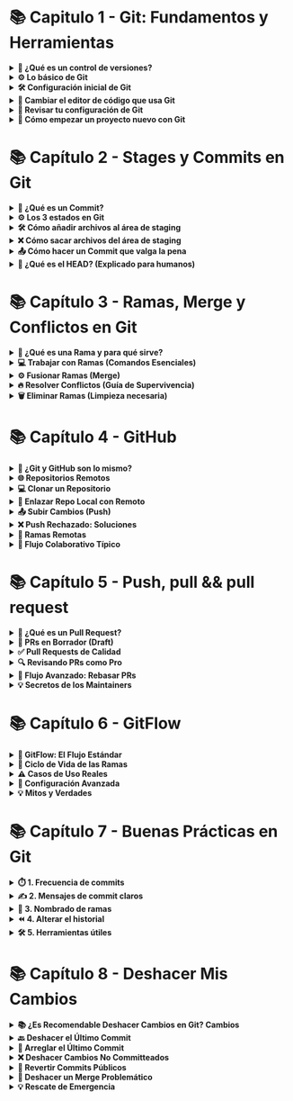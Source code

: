 # 📚 Capitulo 1 - Git: Fundamentos y Herramientas

<details> <summary><strong>🔗 ¿Qué es un control de versiones?</strong></summary>
  
Un control de versiones es básicamente un sistema que guarda todos los cambios que haces en el código de un proyecto. Así puedes tener un historial completo de todo lo que ha pasado, como:

¿Quién lo cambió?

¿Cuándo lo hizo?

¿Qué modificó exactamente?

Sirve mucho para no perderte, volver atrás si algo sale mal y trabajar en equipo sin pisarse el código.

</details> <details> <summary><strong>⚙️ Lo básico de Git</strong></summary>
  
La base de Git son los repositorios, que son como carpetas donde se guardan todas las versiones de tus archivos y los cambios que haces. 
Pueden ser:

Locales: Están en tu computadora.

Remotos: Están en internet (como GitHub), para que varios puedan trabajar juntos.

Git usa ramas (branches), que te dejan hacer cosas nuevas sin tocar el código principal (que suele estar en main).

</details> <details> <summary><strong>🛠 Configuración inicial de Git</strong></summary>
Antes de empezar, tienes que decirle a Git quién eres con tu nombre y correo. Se hace así:

``` bash
git config --global user.name "Tu Nombre"  
git config --global user.email "tuemail@dominio.com"
```  
Así todos tus cambios quedan con tu firma.

</details> <details> <summary><strong>🎨 Cambiar el editor de código que usa Git</strong></summary> Si quieres que Git abra tu editor favorito (como VSCode) cuando necesite que escribas algo, lo puedes configurar así:
  
``` bash
git config --global core.editor "code --wait"
``` 
</details> <details> <summary><strong>🔧 Revisar tu configuración de Git</strong></summary> Para ver cómo tienes configurado Git, usa: 
  
``` bash
git config --list
```   
Te muestra todo, desde tu nombre hasta el editor que usas.

</details> <details> <summary><strong>🚀 Cómo empezar un proyecto nuevo con Git</strong></summary> Para crear un repositorio Git en tu proyecto, solo haz:
  
``` bash
git init
  ``` 
Y listo, Git empieza a rastrear todo lo que haces en esa carpeta.

</details>

# 📚 Capítulo 2 - Stages y Commits en Git

<details>
  <summary><strong>🔗 ¿Qué es un Commit?</strong></summary>

Un **commit** es como tomar una foto de tu proyecto en un momento exacto. Imagina que cada vez que haces commit, Git guarda una instantánea perfecta de cómo están todos tus archivos en ese instante.

Lo genial es que cada commit guarda:
- 📝 Todos los cambios que preparaste con `git add`
- 👤 Tu nombre y correo (como firmas digitales)
- 📅 La fecha y hora exacta del cambio
- ✉️ El mensaje que escribiste explicando por qué hiciste esos cambios

Ejemplo de un commit real:
```bash
commit a1b2c3d4e5f6g7h8i9j0k1l2m3n4o5p6
Author: Carlos Gómez <carlos@ejemplo.com>
Date:   Tue Oct 10 15:30:22 2023 -0500

    fix: repara el cálculo de descuentos
    
    Se corrigió el error que duplicaba los descuentos en compras
    mayores a $100.000
```
Los commits son la base para trabajar en equipo y poder volver atrás si algo sale mal. ¡Como una máquina del tiempo para tu código!

</details><details> <summary><strong>⚙️ Los 3 estados en Git</strong></summary>
  
Git maneja tus archivos como si pasaran por tres fases:

📝 Modified (Modificado)

Has hecho cambios pero no los has "marcado" para guardar

Como tener borradores de un documento que aún no envías

📦 Staged (Preparado)

Has dicho "esto quiero guardarlo" con git add

Los cambios están listos para la foto final (commit)

```bash
git add script.js  # Prepara solo este archivo
git add .         # Prepara todos los cambios
```
💾 Committed (Confirmado)

La foto ya está tomada y guardada en el historial

Se hace con:

```bash
git commit -m "feat: añade función de búsqueda"
```
Usa git status para ver en qué estado está cada archivo.

</details><details> <summary><strong>🛠 Cómo añadir archivos al área de staging</strong></summary>
  
El área de staging es como una bandeja donde pones los cambios que quieres guardar. Para usarla:

```bash
# Añade un archivo específico
git add index.html

# Añade todos los archivos .js
git add *.js

# Añade TODO lo modificado (con cuidado)
git add .
```
Si quieres ser más selectivo:

```bash
git add -p  # Te pregunta cambio por cambio
```
Recuerda: Lo que no añadas a staging no se guardará en el commit. ¡Revisa siempre con git status antes de continuar!

</details><details> <summary><strong>❌ Cómo sacar archivos del área de staging</strong></summary>
  
¡Ups! ¿Añadiste algo por error? No pasa nada:

```bash
# Saca un archivo específico (pero guarda los cambios)
git reset HEAD archivo-accidental.txt
```
# Saca TODO del staging (pero no borra los cambios)
git reset HEAD
```
Ejemplo práctico:

```bash
$ git add .  # Añadí todo por error
$ git reset HEAD config.yml  # Saco solo este
```
Importante: Esto NO borra tus cambios, solo los saca del área de preparación.

</details><details> <summary><strong>📤 Cómo hacer un Commit que valga la pena</strong></summary>
  
Un buen commit es como un buen mensaje de texto: claro y al punto.

Estructura recomendada:

```bash
git commit -m "tipo: descripción breve" -m "Detalles adicionales..."
```
Tipos de commits útiles:

fix: para correcciones de errores

feat: para nuevas funcionalidades

docs: para cambios en documentación

chore: para tareas de mantenimiento

Ejemplo real:

```bash
git commit -m "feat: añade login con Google" -m "Implementa autenticación OAuth 2.0
para login con cuentas Google. Incluye validación 
de tokens y manejo de errores."
```
Tip: Usa git commit --amend para arreglar el último commit si te equivocaste.

</details><details> <summary><strong>🔄 ¿Qué es el HEAD? (Explicado para humanos)</strong></summary>
  
HEAD es como tu "ubicación actual" en Git. Imagínalo como:

👆 Un dedo señalando el commit donde estás parado

📍 Un marcador que sigue tu posición en el historial

Cosas importantes sobre HEAD:

Siempre apunta al último commit de tu rama actual

Se mueve automáticamente cuando haces nuevos commits

Puedes ver qué commit está señalando con:

```bash
git show HEAD
```
Cuando cambias de rama, HEAD se mueve para apuntar al último commit de esa nueva rama.

Tip : Usa git log para ver tu historial de commits y confirmar que todo está como quieres.

</details>

# 📚 Capítulo 3 - Ramas, Merge y Conflictos en Git

<details>

  <summary><strong>🔀 ¿Qué es una Rama y para qué sirve?</strong></summary>

Las ramas son como **líneas de tiempo alternativas** para tu proyecto. Imagina que:

- 🌱 Cada rama es un universo paralelo donde puedes experimentar
- 🛡️ La rama principal (`main/master`) queda protegida
- 🧪 Perfecto para probar nuevas ideas sin romper lo que ya funciona

**Casos de uso reales:**
```bash
# Nueva funcionalidad
git checkout -b feature/login-social

# Corrección urgente 
git checkout -b hotfix/pago-fallido

# Refactorización
git checkout -b refactor/mejora-performance
```
📌 Dato curioso: Las ramas son solo punteros ligeros a commits, ¡no duplican tu repositorio!

</details><details> <summary><strong>💻 Trabajar con Ramas (Comandos Esenciales)</strong></summary>
  
Crear y moverse entre ramas:

```bash
# Crea rama y cámbiate a ella (en un solo paso)
git checkout -b nueva-rama

# Alternativa moderna (Git 2.23+)
git switch -c nueva-rama

# Listar todas las ramas (local y remotas)
git branch -a

# Ver rama actual
git branch --show-current
```
Flujo de trabajo típico:

1️⃣ **Creas rama desde main** (siempre actualizada)  
2️⃣ **Trabajas en tus cambios**  
3️⃣ **Haces commits frecuentes**  
4️⃣ **Fusionas cuando está lista**  
5️⃣ **Eliminas la rama** (¡no acumules basura!)

</details><details> <summary><strong>⚙️ Fusionar Ramas (Merge)</strong></summary>
  
Fusión básica:

```bash
# 1. Vuelve a la rama principal
git checkout main

# 2. Actualiza con los últimos cambios
git pull origin main

# 3. Fusiona la rama feature
git merge feature/awesome
```
Tipos de merge:

🔀 Fast-forward: Cuando no hay divergencias

🔄 3-way merge: Cuando ambas ramas tienen cambios distintos

🧩 Squash merge: Combina todos los commits en uno solo (ideal para limpieza)

Ejemplo visual:
```bash
main:    A -- B -- C
               \
feature:        D -- E
```
Después de git merge feature:
``` bash
main: A -- B -- C -- F (merge commit)
               \     /
feature:        D -- E
```
</details><details> <summary><strong>🔥 Resolver Conflictos (Guía de Supervivencia)</strong></summary>
  
Cuando Git te dice:
```bash
CONFLICT (content): Merge conflict in archivo.txt
Automatic merge failed; fix conflicts and then commit the result.
Pasos para resolver:
```

Abre el archivo conflictivo

Busca los marcadores:
```bash
python
<<<<<<< HEAD
Tu versión actual
=======
Versión que intentas fusionar
>>>>>>> rama-conflicto
```
Edita para dejar solo lo correcto

Finaliza la resolución:

```bash
git add archivo-resuelto.txt
git commit  # Git autocompleta el mensaje
```
Herramientas útiles:

VS Code tiene resaltado de conflictos integrado

Usa git mergetool para abrir ayudas visuales

</details><details> <summary><strong>🗑️ Eliminar Ramas (Limpieza necesaria)</strong></summary>
  
Eliminación segura:

```bash
# Elimina rama local (solo si está fusionada)
git branch -d rama-vieja

# Fuerza eliminación (no fusionada)
git branch -D rama-experimental

# Elimina rama remota
git push origin --delete rama-remota-obsoleta
```
Verifica antes de borrar:

```bash
# Muestra ramas ya fusionadas
git branch --merged

# Ramas no fusionadas
git branch --no-merged
```
💡 Tip : Usa nombres descriptivos como feat/user-profile en vez de rama1

</details>

# 📚 Capítulo 4 - GitHub

<details>
  <summary><strong>🔗 ¿Git y GitHub son lo mismo?</strong></summary>

¡Error común! Son **herramientas diferentes** pero complementarias:

- 🛠️ **Git**: El motor de control de versiones (local)
- ☁️ **GitHub**: La plataforma para alojar repositorios (remoto)

Ejemplo práctico:
```bash
# Esto es Git (local)
git init

# Esto interactúa con GitHub (remoto)
git remote add origin https://github.com/usuario/repo.git
```
Analogía: Git es como tu computadora personal, GitHub es como Dropbox para tu código.

</details><details> <summary><strong>🌐 Repositorios Remotos</strong></summary>
  
Tu backup en la nube para proyectos. Para configurarlo:

Crea repo en GitHub (botón verde "+ New repository")

Conecta tu repo local:

```bash
git remote add origin URL_DEL_REPO
git push -u origin main
```
Dato clave: Puedes tener múltiples remotos:

```bash
git remote add upstream URL_FORK  # Para proyectos open source
```
</details><details> <summary><strong>💻 Clonar un Repositorio</strong></summary>
  
El "Descargar proyecto" de los programadores:

```bash
# Forma básica
git clone https://github.com/usuario/repo.git

# Con nombre personalizado para la carpeta
git clone URL nombre-personalizado

# Para repos privados (requiere configuración SSH)
git clone git@github.com:usuario/repo.git
```
Tip: Usa gh repo clone usuario/repo si tienes GitHub CLI instalado.

</details><details> <summary><strong>🔗 Enlazar Repo Local con Remoto</strong></summary>

Cuando ya tienes código local y quieres subirlo:

```bash
# Paso 1: Crear conexión
git remote add origin URL_DEL_REPO

# Paso 2: Verificar
git remote -v  # Debe mostrar fetch/push

# Paso 3: Primer push
git push -u origin main
```
Si te equivocas de URL:

```bash
git remote set-url origin NUEVA_URL
```
</details><details> <summary><strong>📤 Subir Cambios (Push)</strong></summary>
  
El equivalente a "Guardar en la nube":

```bash
# Forma estándar
git push origin main

# Forma corta (solo si ya configuraste upstream)
git push

# Forzar push (¡Cuidado! Solo para emergencias)
git push --force-with-lease
```
Flujo completo:

```bash
git add .
git commit -m "feat: añade funcionalidad X"
git push
```
</details><details> <summary><strong>❌ Push Rechazado: Soluciones</strong></summary>
  
Causas comunes:

Alguien más subió cambios antes que tú

Historial incompatible

Solución paso a paso:

```bash
# 1. Baja los últimos cambios
git pull origin main

# 2. Resuelve conflictos si los hay
# (Edita los archivos marcados)

# 3. Vuelve a intentar
git push
```
Caso extremo (si el pull crea commits innecesarios):

```bash
git fetch origin
git rebase origin/main
git push
```
</details><details> <summary><strong>🌱 Ramas Remotas</strong></summary>
  
Para publicar una rama local:

```bash
# Publicar rama por primera vez
git push -u origin mi-rama

# Actualizar rama existente
git push origin mi-rama

# Ver todas las ramas remotas
git branch -r
```
Eliminar rama remota:

```bash
git push origin --delete rama-obsoleta
Consejo: Usa nombres descriptivos:

feat/login-social en vez de rama1

fix/error-api en vez de patch
```
</details><details> <summary><strong>🚀 Flujo Colaborativo Típico</strong></summary>
  
Clona el repo:

```bash
git clone URL
```
Crea tu rama:

```bash
git checkout -b mi-feature
```
Trabaja y haz commits:

```bash
git add .
git commit -m "feat: añade X"
```
Sincroniza con los últimos cambios:

```bash
git fetch origin
git rebase origin/main
```
Sube tus cambios:

```bash
git push origin mi-feature
```
Crea Pull Request en GitHub

</details>

# 📚 Capítulo 5 - Push, pull && pull request

<details>
  <summary><strong>🔗 ¿Qué es un Pull Request?</strong></summary>

Un **Pull Request (PR)** es como proponer una mejora en un proyecto compartido. Imagina que:

- ✉️ Es una solicitud formal para incluir tus cambios
- 👀 Permite revisiones de código antes de fusionar
- 🤝 Facilita el trabajo en equipo

**Flujo completo desde terminal**:
```bash
# 1. Crea una rama específica
git checkout -b fix/login-error

# 2. Haz tus cambios y commitea
git add .
git commit -m "fix: corrige validación de email en login"

# 3. Sube la rama
git push origin fix/login-error

# 4. Crea el PR (requiere GitHub CLI)
gh pr create \
  --title "Corrige validación de emails" \
  --body "Soluciona el problema con dominios .edu" \
  --reviewer equipo-qa
```
Dato : En GitHub, los PR generan automáticamente:

✅ Checks de integración continua

💬 Hilos de discusión

🔍 Vista de diferencias (diffs)

</details><details> <summary><strong>📝 PRs en Borrador (Draft)</strong></summary>
  
Los Draft PRs son como "Trabajo en progreso" para tu código:

¿Cuándo usarlos?

🚧 Cuando necesitas feedback temprano

⏳ Para cambios complejos que llevarán tiempo

👥 Para coordinar con otros devs

Cómo gestionarlos:

```bash
# Crear PR como borrador (CLI)
gh pr create --draft

# Convertir a PR listo (desde GitHub UI)
# O via CLI:
gh pr ready 1234  # Número del PR
```
Ventajas:

🔒 No se puede mergear accidentalmente

🏷 Se ve diferente en la lista de PRs

💡 Permite recibir sugerencias tempranas

</details><details> <summary><strong>✅ Pull Requests de Calidad</strong></summary>
  
Plantilla para PRs efectivas:

```bash
## Qué hace este PR
- Corrige el cálculo de impuestos para clientes internacionales
- Añade validación de formato VAT

## Por qué es necesario
Fixes #123  (Referencia al issue)

## Capturas (opcional)
| Antes         | Después       |
|-------        |---------      |
| ![Error](url) | ![Fixed](url) |

## Cómo probar
1. Ejecutar `npm test`
2. Verificar flujo de checkout con:
   ```bash
   curl -X POST /checkout -d '{"country": "DE"}'
```
**Errores comunes a evitar**:
- 🔄 Mezclar múltiples funcionalidades en un PR
- 📝 Mensajes genéricos como "Fix bugs"
- 🚫 Ignorar las guías de estilo del proyecto
</details>

<details>
  <summary><strong>🔍 Revisando PRs como Pro</strong></summary>

**Comandos útiles para revisores**:
```bash
# Probar localmente el PR
gh pr checkout 1234

# Ver cambios directamente en terminal
gh pr diff 1234

# Aprobar con comentario
gh pr review 1234 --approve -b "LGTM!"
```
Checklist de revisión:

🔎 El código cumple su propósito

🧪 Tiene tests adecuados

📚 La documentación se actualizó

🎨 Sigue el estilo del proyecto

⚡ No introduce regresiones

Ejemplo de feedback constructivo:

Sugerencia para `validation.js`:
```javascript
// En vez de:
if (email.includes('@'))
// Podría ser:
if (isValidEmail(email))  // Usa la función existente
Esto mantendría consistencia con el resto del códigobase.
```
</details>

<details>
  <summary><strong>🚀 Flujo Avanzado: Rebasar PRs</strong></summary>

Cuando tu PR tiene conflictos:

```bash
# 1. Traer últimos cambios
git fetch origin main

# 2. Rebasar tu rama
git checkout mi-pr
git rebase origin/main

# 3. Resolver conflictos (si los hay)
git mergetool

# 4. Forzar push actualizado
git push --force-with-lease
```
Beneficios:

🧹 Mantiene el historial limpio

🔗 Evita commits de merge innecesarios

🚦 Facilita la revisión lineal

</details><details> <summary><strong>💡 Secretos de los Maintainers</strong></summary>
  
Comandos para gestión avanzada:

```bash
# Combinar PR con squash (CLI)
gh pr merge 1234 --squash

# Hacer merge desde terminal
gh pr merge 1234 --merge

# Revertir un PR mal mergeado
gh pr revert 1234
```
</details>

# 📚 Capítulo 6 - GitFlow

<details>

  <summary><strong>🔀 GitFlow: El Flujo Estándar</strong></summary>

GitFlow es como el **sistema de metro** de tu código: líneas claras con paradas definidas. Así funciona:

### 🚉 Estaciones principales (ramas permanentes)
```bash
# Línea de producción (nunca cierra)
git branch main

# Línea de pre-producción (todos suben aquí primero)
git branch develop
```
🚋 Trenes temporales (ramas de trabajo)
```bash
# Tren de nuevas características (feature)
git checkout -b feature/user-auth develop

# Tren de emergencia (hotfix)
git checkout -b hotfix/404-error main

# Tren de lanzamiento (release)
git checkout -b release/v1.3 develop
```
Comandos clave para conductores:

```bash
# Iniciar GitFlow (configura automáticamente todo)
git flow init

# Lanzar nueva feature
git flow feature start search-filters
```
Diagrama del metro:
```bash
main    ——○————————○————————○—————○
           \       |       /
develop    —○—○—○—○—○—○—○—
             /     |     \
feature    ○○○   ○○○   ○○○
```
</details><details> <summary><strong>🔄 Ciclo de Vida de las Ramas</strong></summary>
  
1. Features (2-3 días de vida):

```bash
# Abrir línea nueva
git flow feature start payment-gateway

# Subir al repositorio
git flow feature publish payment-gateway

# Cerrar línea (fusiona a develop)
git flow feature finish payment-gateway
```
2. Hotfixes (Horas):

```bash
git flow hotfix start session-expiry
# ...correcciones rápidas...
git flow hotfix finish session-expiry  # Fusiona a main y develop
```
3. Releases (1-2 semanas):

```bash
git flow release start v1.4
# ...preparar lanzamiento...
git flow release finish v1.4  # Fusiona a main y develop
```
Tip: Usa etiquetas semánticas:

```bash
git tag -a v1.4.0 -m "Lanzamiento estable"
```
</details><details> <summary><strong>⚠️ Casos de Uso Reales</strong></summary>
  
Cuándo usar GitFlow:

🏦 Proyectos empresariales con ciclos de lanzamiento fijos

📱 Apps móviles con versionado estricto

🛠️ Equipos >5 desarrolladores

Cuándo evitar GitFlow:

🚀 Startups con deploy continuo

🧪 Proyectos experimentales

👨‍💻 Equipos pequeños (<3 personas)

Ejemplo en la vida real:

```bash
# 1. Desarrollo normal
git flow feature start dark-mode
git commit -m "feat: añade toggle dark/light"

# 2. Lanzamiento
git flow release start v2.1
git flow release finish v2.1

# 3. Emergencia
git flow hotfix start login-crash
git commit -m "fix: null pointer en auth"
git flow hotfix finish login-crash
```
</details><details> <summary><strong>🔧 Configuración Avanzada</strong></summary>
  
Personaliza nombres de ramas:

```bash
git config gitflow.prefix.feature "func/"
git config gitflow.prefix.hotfix "parche/"
```
Integración con CI/CD:
```bash
# Ejemplo .gitlab-ci.yml
stages:
  - test
  - deploy

test_feature:
  only:
    - /^func/.*$/
  script: npm test

deploy_prod:
  only:
    - main
  script: ./deploy.sh
```
Herramientas visuales:

```bash
git log --graph --abbrev-commit --decorate --all
# O instala:
brew install tig  # Navegador interactivo
```
</details><details> <summary><strong>💡 Mitos y Verdades</strong></summary>

Mito: "GitFlow es obligatorio para proyectos serios"
Realidad: Muchos proyectos modernos prefieren GitHub Flow o Trunk-Based

Mito: "Las ramas de release son innecesarias"
Realidad: Son útiles para:

📦 Preparar changelogs

🔍 Última ronda de testing

🏷 Versionado preciso

Comparación de comandos:

Acción	GitFlow	GitHub Flow
Nueva func	git flow feature start	git checkout -b feat
Deploy	git flow release finish	git push origin main
Fix urgente	git flow hotfix start	git checkout -b fix

</details>

# 📚 Capítulo 7 - Buenas Prácticas en Git

<details>
  <summary><strong>⏱️ 1. Frecuencia de commits</strong></summary>

Haz commits frecuentes, pero con sentido. Es mejor hacer varios commits pequeños que uno enorme al final del día. Piensa en commits como puntos de guardado lógicos: cuando arreglas un bug específico o añades una función completa.

```bash
# ✅ Así sí:
git commit -m "fix: corrige error de validación en formulario"

# ❌ Así no:
git commit -m "muchos cambios"
```
🔹 No hagas commits de cambios sin importancia. Cada commit debe tener un propósito claro.

</details><details> <summary><strong>✍️ 2. Mensajes de commit claros</strong></summary>
  
📌 Usa verbos en imperativo (añade, corrige, elimina) y sé específico:

```bash
# 💚 Buen ejemplo:
git commit -m "feat: añade paginación a lista de productos"

# 💔 Mal ejemplo:
git commit -m "paginación"
```
📝 Si el cambio necesita explicación, usa el cuerpo del commit:

```bash
git commit -m "fix: corrige cálculo de impuestos" -m "
- Problema: no consideraba tasa regional
- Solución: añade campo 'tax_rate' al cálculo
- Impacto: afecta reportes fiscales
"
```
🏷️ Prefijos útiles:

feat:: nueva funcionalidad 🆕

fix:: corrección de errores 🐛

docs:: cambios en documentación 📄

</details><details> <summary><strong>🌿 3. Nombrado de ramas</strong></summary>
  
Usa nombres descriptivos y consistentes:

```bash
# 🌟 Para nuevas funcionalidades:
git checkout -b feat/buscador-avanzado

# 🛠️ Para correcciones:
git checkout -b fix/error-login-movil

# 🎫 Si usas sistema de tickets:
git checkout -b fix/PROJ-123-error-404
```
⚠️ Evita nombres genéricos como "prueba" o "cambios".

</details><details> <summary><strong>⏪ 4. Alterar el historial</strong></summary>

🚨 Normalmente no debes modificar el historial de commits, especialmente si ya los compartiste. Pero hay excepciones:

Para commits locales no compartidos:

```bash
git commit --amend  # ✏️ Corrige el último commit
```
Si subiste información sensible:

```bash
git filter-branch --force --index-filter 'git rm --cached --ignore-unmatch archivo-secreto.txt' --prune-empty --tag-name-filter cat -- --all
```
🔒 La alternativa segura:

```bash
git revert mal_commit  # ↩️ Crea commit que deshace cambios
```
</details><details> <summary><strong>🛠️ 5. Herramientas útiles</strong></summary>
  
🔍 Para verificar cambios antes de commitear:

```bash
git diff --staged
```
📜 Para ver el historial claro:

```bash
git log --oneline --graph
```
🧩 Para manejar cambios complejos:

```bash
git add -p  # ➕ Añade cambios interactivamente
```
⚡ Alias recomendados (añade a tu .gitconfig):

```ini
[alias]
hist = log --pretty=format:'%h %ad | %s%d [%an]' --date=short --graph
```
</details>


# 📚 Capítulo 8 - Deshacer Mis Cambios

<details>
  
<summary><strong> 📚 ¿Es Recomendable Deshacer Cambios en Git?  Cambios</strong></summary>


1. Información Sensible Expuesta

```bash
# Si subiste credenciales por accidente
git filter-repo --invert-paths --path credentials.txt
```
2. Bugs Recién Descubiertos

```bash
# Si un commit introdujo un error crítico
git revert abc123  # Crea commit que deshace los cambios
```
🔹 Recomendado: Cuando trabajas solo o con cambios no compartidos.

</details><details><summary><strong>🔙 Deshacer el Último Commit</strong></summary>

¿Cometiste un error en tu último commit? No entres en pánico, Git tiene la solución. Aquí tus opciones:

```bash
# 🟢 Conserva cambios en staging (puedes editarlos)
git reset --soft HEAD~1

# 🟡 Devuelve cambios al área de trabajo (sin staging)
git reset --mixed HEAD~1  # Este es el predeterminado

# 🔴 Elimina TODO (cambios y commit)
git reset --hard HEAD~1
```
💡 Tip: Usa --soft cuando solo quieras reescribir el mensaje del commit o agregar archivos olvidados.

</details><details> <summary><strong>📝 Arreglar el Último Commit</strong></summary>
  
¿Olvidaste incluir un archivo o escribiste mal el mensaje? Arreglémoslo:

```bash
# 1. Añade los archivos que faltaban
git add archivo-olvidado.js

# 2. Corrige el commit
git commit --amend
```
⚠️ Importante: Si ya hiciste push, evita --amend para no romper el historial compartido. Mejor usa:

```bash
git revert HEAD
```

</details><details> <summary><strong>❌ Deshacer Cambios No Committeados</strong></summary>

¿Cambios que no quieres guardar? Así los eliminas:

```bash
# Descartar cambios en un archivo
git restore archivo-arruinado.js

# Descartar TODOS los cambios locales
git restore .

# Eliminar archivos no rastreados (¡Cuidado!)
git clean -fd
```
🔸 Recuerda: git clean borra archivos permanentemente. Usa -n primero para simular:

```bash
git clean -n  # "Dry run" - muestra qué borraría
```

</details><details> <summary><strong>🔄 Revertir Commits Públicos</strong></summary>
  
Si ya hiciste push, usa revert para deshacer cambios sin alterar el historial:

```bash
# Revertir el último commit
git revert HEAD

# Revertir un commit específico
git revert abc1234

# Revertir un rango de commits
git revert abc1234..def5678
```
🌐 Ventaja: Esto es seguro para trabajo en equipo, ya que no reescribe historia.

</details><details> <summary><strong>📅 Deshacer un Merge Problemático</strong></summary>
  
Merge que salió mal? Soluciones:

```bash
# Si NO has committeado el merge:
git merge --abort

# Si YA committeaste el merge:
git revert -m 1 <merge-commit-hash>
```
🛠️ Ejemplo completo:

```bash
# 1. Encuentra el hash del merge
git log --merges

# 2. Reviértelo
git revert -m 1 d4f5g6h
```
🔧 La opción -m 1 especifica mantener la rama principal (usualmente main/master).

</details><details> <summary><strong>💡 Rescate de Emergencia</strong></summary>
  
¿Perdiste cambios importantes? Tu salvavidas:

```bash
# Ver TODO lo que has hecho (incluyendo lo "perdido")
git reflog
# Recupera un commit eliminado
git checkout abc1234  # Hash del commit desde reflog
git checkout -b rescate-abc1234  # Crea rama de rescate
```
🧠 Dato curioso: reflog guarda tus acciones por ~90 días. ¡Tu red de seguridad!

</details>